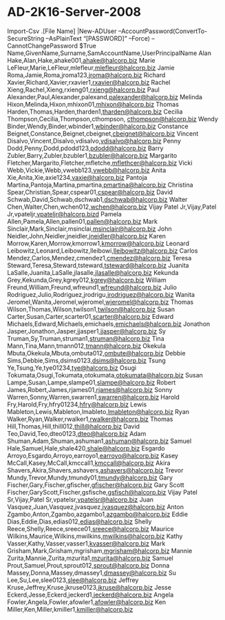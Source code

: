 # AD-2K16-Server-2008
Import-Csv .\[File Name] |New-ADUser –AccountPassword(ConvertTo-SecureString –AsPlainText “[PASSWORD]” –Force) –CannotChangePassword $True
Name,GivenName,Surname,SamAccountName,UserPrincipalName
Alan Hake,Alan,Hake,ahake001,ahake@halcorp.biz
Marie LeFleur,Marie,LeFleur,mlefleur,mlefleur@halcorp.biz
Jamie Roma,Jamie,Roma,jroma123,jroma@halcorp.biz
Richard Xavier,Richard,Xavier,rxavier1,rxavier@halcorp.biz
Rachel Xieng,Rachel,Xieng,rxieng01,rxieng@halcorp.biz
Paul Alexander,Paul,Alexander,palexand,palexander@halcorp.biz
Melinda Hixon,Melinda,Hixon,mhixon01,mhixon@halcorp.biz 
Thomas Harden,Thomas,Harden,tharden1,tharden@halcorp.biz
Cecilia Thompson,Cecilia,Thompson,cthompson, cthompson@halcorp.biz
Wendy Binder,Wendy,Binder,wbinder1,wbinder@halcorp.biz
Constance Beignet,Constance,Beignet,cbeignet,cbeignet@halcorp.biz
Vincent Disalvo,Vincent,Disalvo,vdisalvo,vdisalvo@halcorp.biz
Penny Dodd,Penny,Dodd,pdodd123,pdodd@halcorp.biz
Barry Zubler,Barry,Zubler,bzubler1,bzubler@halcorp.biz
Margarito Fletcher,Margarito,Fletcher,mfletche,mflethcer@halcorp.biz
Vicki Webb,Vickie,Webb,vwebb123,vwebb@halcorp.biz
Anita Xie,Anita,Xie,axie1234,vaxie@halcorp.biz
Pantoja Martina,Pantoja,Martina,pmartina,pmartina@halcorp.biz
Christina Spear,Christian,Spear,cspear01,cspear@halcorp.biz
David Schwab,David,Schwab,dschwab1,dschwab@halcorp.biz
Walter Chen,Walter,Chen,wchen012,wchen@halcorp.biz
Vijay Patel Jr,Vijay,Patel Jr,vpateljr,vpateljr@halcorp.bizd
Pamela Allen,Pamela,Allen,pallen01,pallen@halcorp.biz
Mark Sinclair,Mark,Sinclair,msinclai,msinclair@halcorp.biz
John Neidler,John,Neidler,jneidler,jneidler@halcorp.biz
Karen Morrow,Karen,Morrow,kmorrow1,kmorrow@halcorp.biz
Leonard Leibowitz,Leonard,Leibowitz,lleibowi,lleibowitz@halcorp.biz
Carlos Mendez,Carlos,Mendez,cmendez1,cmendez@halcorp.biz
Teresa Steward,Teresa,Steward,tsteward,tsteward@halcorp.biz
Juanita LaSalle,Juanita,LaSalle,jlasalle,jlasalle@halcorp.biz
Kekunda Grey,Kekunda,Grey,kgrey012,kgrey@halcorp.biz
William Freund,William,Freund,wfreund1,wfreund@halcorp.biz
Julio Rodriguez,Julio,Rodriguez,jrodrigu,jrodriguez@halcorp.biz
Wanita Jeromel,Wanita,Jeromel,wjeromel,wjeromel@halcorp.biz
Thomas Wilson,Thomas,Wilson,twilson1,twilson@halcorp.biz
Susan Carter,Susan,Carter,scarter01,scarter@halcorp.biz
Edward Michaels,Edward,Michaels,emichaels,emichaels@halcorp.biz
Jonathon Jasper,Jonathon,Jasper,jjasper1,jjasper@halcorp.biz
Sy Truman,Sy,Truman,struman1,struman@halcorp.biz
Tina Mann,Tina,Mann,tmann012,tmann@halcorp.biz
Okekula Mbuta,Okekula,Mbuta,ombuta012,ombute@halcorp.biz
Debbie Sims,Debbie,Sims,dsims0123,dsims@halcorp.biz
Tsung Ye,Tsung,Ye,tye01234,tye@halcorp.biz
Osugi Tokumata,Osugi,Tokumata,otokumata,otokumata@halcorp.biz
Susan Lampe,Susan,Lampe,slampe01,slampe@halcorp.biz
Robert James,Robert,James,rjames01,rjames@halcorp.biz
Sonny Warren,Sonny,Warren,swarren1,swarren@halcorp.biz
Harold Fry,Harold,Fry,hfry01234,hfry@halcorp.biz
Lewis Mableton,Lewis,Mableton,lmableto,lmableton@halcorp.biz
Ryan Walker,Ryan,Walker,rwalker1,rwalker@halcorp.biz
Thomas Hill,Thomas,Hill,thill012,thill@halcorp.biz
David Teo,David,Teo,dteo0123,dteo@halcorp.biz
Adam Shuman,Adam,Shuman,ashuman1,ashuman@halcorp.biz
Samuel Hale,Samuel,Hale,shale420,shale@halcorp.biz
Esgardo Arroyo,Esgardo,Arroyo,earroyo1,earroyo@halcorp.biz
Kasey McCall,Kasey,McCall,kmccall1,kmccall@halcorp.biz
Akira Shavers,Akira,Shavers,ashavers,ashavers@halcorp.biz
Trevor Mundy,Trevor,Mundy,tmundy01,tmundy@halcorp.biz
Gary Fischer,Gary,Fischer,gfischer,gfischer@halcorp.biz
Gary Scott Fischer,GaryScott,Fischer,gsfische,gsfisch@halcorp.biz
Vijay Patel Sr,Vijay,Patel Sr,vpatelsr,vpatelsr@halcorp.biz
Juan Vasquez,Juan,Vasquez,jvasquez,jvasquez@halcorp.biz
Anton Zgambo,Anton,Zgambo,azgambo1,azgambo@halcorp.biz
Eddie Dias,Eddie,Dias,edias012,edias@halcorp.biz
Shelly Reece,Shelly,Reece,sreece01,sreece@halcorp.biz
Maurice Wilkins,Maurice,Wilkins,mwilkins,mwilkins@halcorp.biz
Kathy Vasser,Kathy,Vasser,vasser1,kvasser@halcorp.biz
Mark Grisham,Mark,Grisham,mgrisham,mgrisham@halcorp.biz
Mannie Zurita,Mannie,Zurita,mzurita1,mzurita@halcorp.biz
Samuel Prout,Samuel,Prout,sprout012,sprout@halcorp.biz
Donna Massey,Donna,Massey,dmassey1,dmassey@halcorp.biz
Su Lee,Su,Lee,slee0123,slee@halcorp.biz
Jeffrey Kruse,Jeffrey,Kruse,jkruse0123,jkruse@halcorp.biz
Jesse Eckerd,Jesse,Eckerd,jeckerd1,jeckerd@halcorp.biz
Angela Fowler,Angela,Fowler,afowler1,afowler@halcorp.biz
Ken Miller,Ken,Miller,kmiller1,kmiller@halcorp.biz
